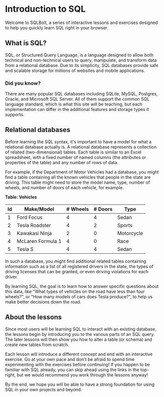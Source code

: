# Introduction to SQL

Welcome to SQLBolt, a series of interactive lessons and exercises designed to help you quickly learn SQL right in your browser.

## What is SQL?

SQL, or Structured Query Language, is a language designed to allow both technical and non-technical users to query, manipulate, and transform data from a relational database. Due to its simplicity, SQL databases provide safe and scalable storage for millions of websites and mobile applications.

### Did you know?

There are many popular SQL databases including SQLite, MySQL, Postgres, Oracle, and Microsoft SQL Server. All of them support the common SQL language standard, which is what this site will be teaching, but each implementation can differ in the additional features and storage types it supports.

## Relational databases

Before learning the SQL syntax, it's important to have a model for what a relational database actually is. A relational database represents a collection of related (two-dimensional) tables. Each table is similar to an Excel spreadsheet, with a fixed number of named columns (the attributes or properties of the table) and any number of rows of data.

For example, if the Department of Motor Vehicles had a database, you might find a table containing all the known vehicles that people in the state are driving. This table might need to store the model name, type, number of wheels, and number of doors of each vehicle, for example.

**Table: Vehicles**

| Id | Make/Model       | # Wheels | # Doors | Type       |
|----|------------------|----------|---------|------------|
| 1  | Ford Focus       | 4        | 4       | Sedan      |
| 2  | Tesla Roadster   | 4        | 2       | Sports     |
| 3  | Kawakasi Ninja   | 2        | 0       | Motorcycle |
| 4  | McLaren Formula 1| 4        | 0       | Race       |
| 5  | Tesla S          | 4        | 4       | Sedan      |

In such a database, you might find additional related tables containing information such as a list of all registered drivers in the state, the types of driving licenses that can be granted, or even driving violations for each driver.

By learning SQL, the goal is to learn how to answer specific questions about this data, like "What types of vehicles on the road have less than four wheels?", or "How many models of cars does Tesla produce?", to help us make better decisions down the road.

## About the lessons

Since most users will be learning SQL to interact with an existing database, the lessons begin by introducing you to the various parts of an SQL query. The later lessons will then show you how to alter a table (or schema) and create new tables from scratch.

Each lesson will introduce a different concept and end with an interactive exercise. Go at your own pace and don't be afraid to spend time experimenting with the exercises before continuing! If you happen to be familiar with SQL already, you can skip ahead using the links in the top-right, but we would recommend you work through the lessons anyway!

By the end, we hope you will be able to have a strong foundation for using SQL in your own projects and beyond.
